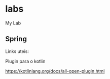 # labs
My Lab

## Spring

Links uteis:

Plugin para o kotlin

https://kotlinlang.org/docs/all-open-plugin.html

